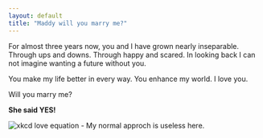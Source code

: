 ```yaml
--- 
layout: default
title: "Maddy will you marry me?"
--- 
```

For almost three years now, you and I have grown nearly inseparable. Through
ups and downs. Through happy and scared. In looking back I can not imagine
wanting a future without you.

You make my life better in every way. You enhance my world. I love you.

Will you marry me?

**She said YES!**

![xkcd love equation - My normal approch is useless here.](http://imgs.xkcd.com/comics/useless.jpg)
